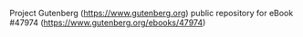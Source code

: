 Project Gutenberg (https://www.gutenberg.org) public repository for
eBook #47974 (https://www.gutenberg.org/ebooks/47974)
